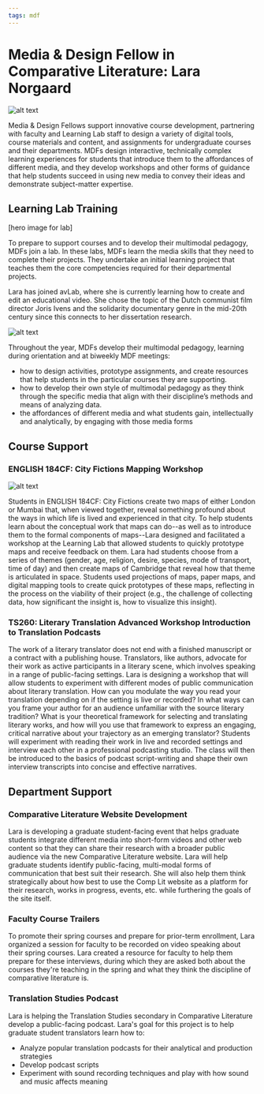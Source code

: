 ```yaml
---
tags: mdf
---
```


# Media & Design Fellow in Comparative Literature: Lara Norgaard

![alt text](https://files.slack.com/files-pri/T0HTW3H0V-F0645KWN0UR/fall_2023-32.png?pub_secret=6fa4b793d6)

Media & Design Fellows support innovative course development, partnering with faculty and Learning Lab staff to design a variety of digital tools, course materials and content, and assignments for undergraduate courses and their departments. MDFs design interactive, technically complex learning experiences for students that introduce them to the affordances of different media, and they develop workshops and other forms of guidance that help students succeed in using new media to convey their ideas and demonstrate subject-matter expertise. 


## Learning Lab Training

[hero image for lab]

To prepare to support courses and to develop their multimodal pedagogy, MDFs join a lab. In these labs, MDFs learn the media skills that they need to complete their projects. They undertake an initial learning project that teaches them the core competencies required for their departmental projects.

Lara has joined avLab, where she is currently learning how to create and edit an educational video. She chose the topic of the Dutch communist film director Joris Ivens and the solidarity documentary genre in the mid-20th century since this connects to her dissertation research.

![alt text](https://files.slack.com/files-pri/T0HTW3H0V-F063U84H3UZ/fall_2023-16.png?pub_secret=867c071ea4)

Throughout the year, MDFs develop their multimodal pedagogy, learning during orientation and at biweekly MDF meetings:
* how to design activities, prototype assignments, and create resources that help students in the particular courses they are supporting. 
* how to develop their own style of multimodal pedagogy as they think through the specific media that align with their discipline’s methods and means of analyzing data. 
* the affordances of different media and what students gain, intellectually and analytically, by engaging with those media forms


## Course Support

### ENGLISH 184CF: City Fictions Mapping Workshop

![alt text](https://files.slack.com/files-pri/T0HTW3H0V-F060QTPJQ9Z/eng184-group1-intro.jpg?pub_secret=302d7dbdd2)

Students in ENGLISH 184CF: City Fictions create two maps of either London or Mumbai that, when viewed together, reveal something profound about the ways in which life is lived and experienced in that city. To help students learn about the conceptual work that maps can do--as well as to introduce them to the formal components of maps--Lara designed and facilitated a workshop at the Learning Lab that allowed students to quickly prototype maps and receive feedback on them. Lara had students choose from a series of themes (gender, age, religion, desire, species, mode of transport, time of day) and then create maps of Cambridge that reveal how that theme is articulated in space. Students used projections of maps, paper maps, and digital mapping tools to create quick prototypes of these maps, reflecting in the process on the viability of their project (e.g., the challenge of collecting data, how significant the insight is, how to visualize this insight).

### TS260: Literary Translation Advanced Workshop Introduction to Translation Podcasts

The work of a literary translator does not end with a finished manuscript or a contract with a publishing house. Translators, like authors, advocate for their work as active participants in a literary scene, which involves speaking in a range of public-facing settings. Lara is designing a workshop that will allow students to experiment with different modes of public communication about literary translation. How can you modulate the way you read your translation depending on if the setting is live or recorded? In what ways can you frame your author for an audience unfamiliar with the source literary tradition? What is your theoretical framework for selecting and translating literary works, and how will you use that framework to express an engaging, critical narrative about your trajectory as an emerging translator? Students will experiment with reading their work in live and recorded settings and interview each other in a professional podcasting studio. The class will then be introduced to the basics of podcast script-writing and shape their own interview transcripts into concise and effective narratives.

## Department Support

### Comparative Literature Website Development

Lara is developing a graduate student-facing event that helps graduate students integrate different media into short-form videos and other web content so that they can share their research with a broader public audience via the new Comparative Literature website. Lara will help graduate students identify public-facing, multi-modal forms of communication that best suit their research. She will also help them think strategically about how best to use the Comp Lit website as a platform for their research, works in progress, events, etc. while furthering the goals of the site itself.

### Faculty Course Trailers

To promote their spring courses and prepare for prior-term enrollment, Lara organized a session for faculty to be recorded on video speaking about their spring courses. Lara created a resource for faculty to help them prepare for these interviews, during which they are asked both about the courses they're teaching in the spring and what they think the discipline of comparative literature is. 


### Translation Studies Podcast
Lara is helping the Translation Studies secondary in Comparative Literature develop a public-facing podcast. Lara's goal for this project is to help graduate student translators learn how to:
* Analyze popular translation podcasts for their analytical and production strategies
* Develop podcast scripts
* Experiment with sound recording techniques and play with how sound and music affects meaning
